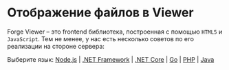 # Отображение файлов в Viewer

Forge Viewer – это frontend библиотека, построенная с помощью `HTML5` и `JavaScript`. Тем не менее, у нас есть несколько советов по его реализации на стороне сервера:

Выбeрите язык: [Node.js](viewer/2legged/nodejs) | [.NET Framework](viewer/2legged/net) | [.NET Core](viewer/2legged/netcore) | [Go](viewer/2legged/go) | [PHP](viewer/2legged/php) | [Java](viewer/2legged/java)

